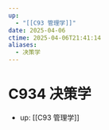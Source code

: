 ```yaml
---
up:
  - "[[C93 管理学]]"
date: 2025-04-06
ctime: 2025-04-06T21:41:14
aliases:
  - 决策学
---
```


# C934 决策学

- up: [[C93 管理学]]
